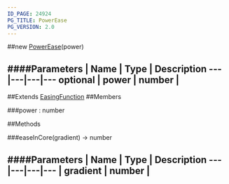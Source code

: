 ```yaml
---
ID_PAGE: 24924
PG_TITLE: PowerEase
PG_VERSION: 2.0
---
```

##new [PowerEase](/classes/PowerEase)(power)




####Parameters
 | Name | Type | Description
---|---|---|---
optional | power | number | 
---

##Extends [EasingFunction](/classes/EasingFunction)
##Members

###power : number









##Methods

###easeInCore(gradient) &rarr; number

####Parameters
 | Name | Type | Description
---|---|---|---
 | gradient | number | 
---
